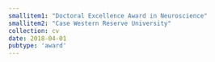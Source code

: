 ```yaml
---
smallitem1: "Doctoral Excellence Award in Neuroscience"
smallitem2: "Case Western Reserve University"
collection: cv
date: 2018-04-01
pubtype: 'award'
---
```

